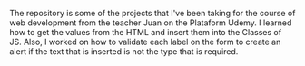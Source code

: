 The repository is some of the projects that I've been taking for the course of web development from the teacher Juan on the Plataform Udemy. I learned how to get the values from the HTML and insert them into the Classes of JS. Also, I worked on how to validate each label on the form to create an alert if the text that is inserted is not the type that is required.